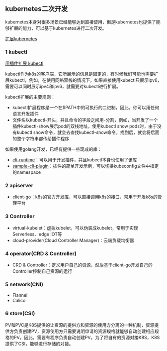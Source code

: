 ## kubernetes二次开发

kubernetes本身对很多场景已经能够达到直接使用，但是kubernetes也提供了能够扩展的能力，可以基于kubernetes进行二次开发。

[扩展kubernetes](https://kubernetes.io/zh/docs/concepts/extend-kubernetes/)

### 1 kubectl

[用插件扩展 kubectl](https://kubernetes.io/zh/docs/tasks/extend-kubectl/kubectl-plugins/)

kubectl作为k8s的客户端，它所展示的信息是固定的，有时候我们可能也需要扩展kubectl，例如，在使用网络双栈的情况下，如果直接使用kubectl只展示ipv6，需要可以同时展示ipv4和ipv6，就需要对kubectl进行扩展。

kubectl扩展的主要规则：

* kubectl扩展程序是一个在$PATH中的可执行的二进制，因此，你可以用任何语言开发插件
* 文件名以kubectl-开头，并且命令的字段之间用-分割，例如，当开发了一个插件kubectl-show展示pod的双栈地址，使用kubectl show pods时，由于没有kubectl show命令，就会去查找kubectl-show命令，找到后，就会将后面的整个字符串都传给插件程序

如果使用golang开发，已经有提供一些现成的库：

* [cli-runtime](https://github.com/kubernetes/cli-runtime)：可以用于开发插件，并且kubectl本身也使用了该库
* [sample-cli-plugin](https://github.com/kubernetes/sample-cli-plugin)：插件的简单开发示例，可以切换kubeconfig文件中指定的namespace

### 2 apiserver

* client-go：k8s的官方开发库，可以直接调用k8s的接口，常用于开发k8s的管理平台

### 3 Controller

* virtual-kubelet：虚拟kubelet，可以伪装成kubelet，常用于实现Serverless、edge IOT等
* cloud-provider(Cloud Controller Manager)：云端负载均衡器

### 4 operator(CRD & Controller)

* CRD & Controller：定义用户自己的资源，然后基于client-go开发自己的Controller控制自己资源的运行

### 5 network(CNI)

* Flannel
* Calico

### 6 store(CSI)

PV和PVC是K8S提供的让资源的提供方和资源的使用方分离的一种机制，资源提供方负责创建PV，资源使用方只需要说明申请的资源规格就能够自动创建相应规格的PV，因此，需要有程序负责自动创建PV。为了将自有的资源对接K8S，K8S提供了CSI，能够进行存储的对接。




